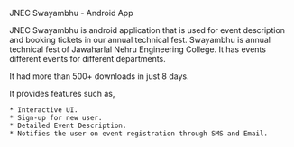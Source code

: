   JNEC Swayambhu - Android App
  
 JNEC Swayambhu is android application that is used for event description 
 and booking tickets in our annual technical fest. Swayambhu is annual
 technical fest of Jawaharlal Nehru Engineering College. It has events
 different events for different departments. 
 
 It had more than 500+ downloads in just 8 days. 
 
 It provides features such as,
 
    * Interactive UI.
    * Sign-up for new user.
    * Detailed Event Description.
    * Notifies the user on event registration through SMS and Email.
